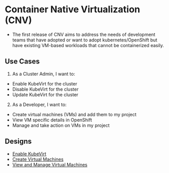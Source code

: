 # Container Native Virtualization (CNV)
- The first release of CNV aims to address the needs of development teams that have adopted or want to adopt kubernetes/OpenShift but have existing VM-based workloads that cannot be containerized easily.

## Use Cases
1. As a Cluster Admin, I want to:
  - Enable KubeVirt for the cluster
  - Disable KubeVirt for the cluster
  - Update KubeVirt for the cluster
2. As a Developer, I want to:
  - Create virtual machines (VMs) and add them to my project
  - View VM specific details in OpenShift
  - Manage and take action on VMs in my project

## Designs
- [Enable KubeVirt](https://redhat.invisionapp.com/share/6AFQRI8K97S#/278079714_00)
- [Create Virtual Machines](https://redhat.invisionapp.com/share/6AFQRI8K97S#/278078802_03)
- [View and Manage Virtual Machines](https://redhat.invisionapp.com/share/PMK52XGFNQH#/300665462_No-Migration_Copy)
